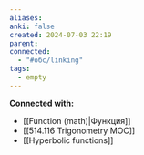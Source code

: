 ```yaml
---
aliases: 
anki: false
created: 2024-07-03 22:19
parent: 
connected:
  - "#обс/linking"
tags:
  - empty
---
```






**Connected with:**
- [[Function (math)|Функция]]
- [[514.116 Trigonometry MOC]]
- [[Hyperbolic functions]]

